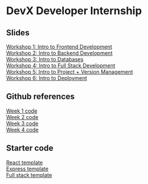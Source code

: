# DevX Developer Internship

## Slides
[Workshop 1: Intro to Frontend Development](https://docs.google.com/presentation/d/1lDnUipO_w7IOAG3IH65Ow3mFRTYg9zXyM5oWztQPCP4/edit?usp=sharing) <br />
[Workshop 2: Intro to Backend Development](https://docs.google.com/presentation/d/1RrbZBeb2ZB5Y7dPnXsz2NFIXNgX_Q1Ua7KYo9tFTbb4/edit?usp=sharing) <br />
[Workshop 3: Intro to Databases](https://docs.google.com/presentation/d/1jYT8-JBafw87JD9Fz5zfdYfjBkjaCOoyYK7nsgi8R18/edit?usp=sharing) <br />
[Workshop 4: Intro to Full Stack Development](https://docs.google.com/presentation/d/1UZgg6AF6cLOguUP_4DE5IH5QcOJ72m6STeUGhdX-oNE/edit?usp=sharing) <br />
[Workshop 5: Intro to Project + Version Management](https://docs.google.com/presentation/d/1qk1DSL8Yz2qGJlI-5g3SIZD7qBLTWMgdi94ZiF5Nlts/edit?usp=sharing) <br />
[Workshop 6: Intro to Deployment](https://docs.google.com/presentation/d/1Ct3-yDWZOgdS_37fxdzr7AVaH09lOdTRr6G3ho0CKII/edit?usp=sharing) <br />

## Github references 
[Week 1 code](https://github.com/cruizeship/devx-week1) <br />
[Week 2 code](https://github.com/cruizeship/devx-week2) <br />
[Week 3 code](https://github.com/cruizeship/devx-week3) <br />
[Week 4 code](https://github.com/cruizeship/devx-week4) <br />

## Starter code
[React template](https://github.com/cruizeship/devx-react-template) <br />
[Express template](https://github.com/cruizeship/devx-express-template) <br />
[Full stack template](https://github.com/cruizeship/devx-full-stack-template) <br />
